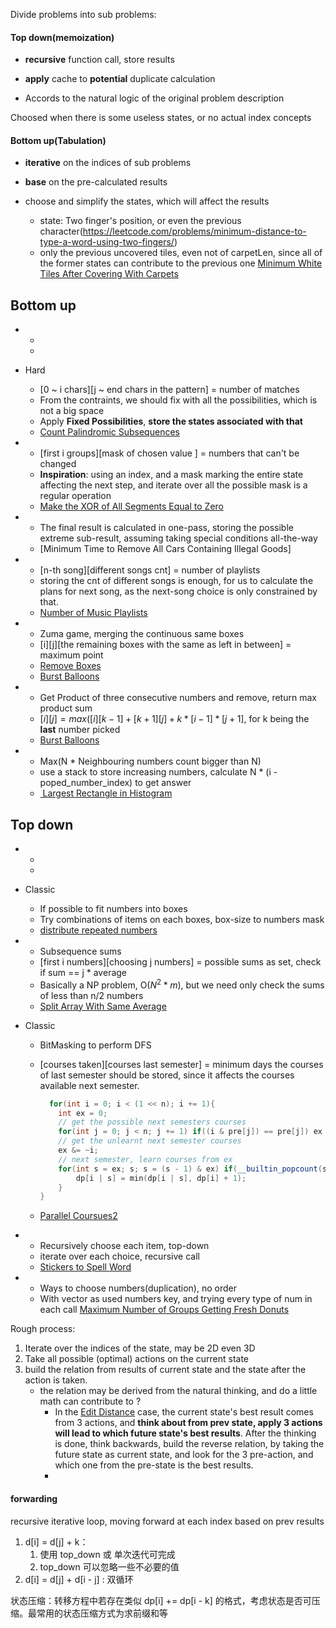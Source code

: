 
Divide problems into sub problems:

#### Top down(memoization)

* **recursive** function call, store results

* **apply** cache to **potential** duplicate calculation

* Accords to the natural logic of the original problem description

Choosed when there is some useless states, or no actual index concepts


#### Bottom up(Tabulation)

* **iterative** on the indices of sub problems

* **base** on the pre-calculated results

* choose and simplify the states, which will affect the results
   * state: Two finger's position, or even the previous character(https://leetcode.com/problems/minimum-distance-to-type-a-word-using-two-fingers/)
   * only the previous uncovered tiles, even not of carpetLen, since all of the former states can contribute to the previous one [Minimum White Tiles After Covering With Carpets](https://leetcode.com/problems/minimum-white-tiles-after-covering-with-carpets/)


## Bottom up

* 
	* 
	* 


*  Hard
	*  \[0 ~ i chars\]\[j ~ end chars in the pattern\] = number of matches
	* From the contraints, we should fix with all the possibilities, which is not a big space
	*  Apply **Fixed Possibilities**, **store the states associated with that**
	* [Count Palindromic Subsequences](https://leetcode.com/problems/count-palindromic-subsequences/solutions/2851160/dp-vs-prefix-suffix/?orderBy=most_votes)

* 
	* \[first i groups\]\[mask of chosen value \] = numbers that can't be changed
	* **Inspiration**: using an index, and a mask marking the entire state affecting the next step, and iterate over all the possible mask is a regular operation
	* [Make the XOR of All Segments Equal to Zero](https://leetcode.com/problems/make-the-xor-of-all-segments-equal-to-zero/solutions/1097796/python-3-another-short-dp-7-lines-explained/?orderBy=most_votes)


* 
	* The final result is calculated in one-pass, storing the possible extreme sub-result, assuming taking special conditions all-the-way 
	* [Minimum Time to Remove All Cars Containing Illegal Goods]

* 
	* \[n-th song\]\[different songs cnt\] = number of playlists
	* storing the cnt of different songs is enough, for us to calculate the plans for next song, as the next-song choice is only constrained by that.
	* [Number of Music Playlists](https://leetcode.com/problems/number-of-music-playlists/description/)

* 
	* Zuma game, merging the continuous same boxes
	* \[i\]\[j\]\[the remaining boxes with the same as left in between\] = maximum point
	* [Remove Boxes](https://leetcode.com/problems/remove-boxes/solutions/?orderBy=most_votes)
	* [Burst Balloons](https://leetcode.com/problems/burst-balloons/#/description)

* 
	* Get Product of three consecutive numbers and remove, return max product sum
	* $[i][j] = max([i][k-1] + [k+1][j] + k * [i-1] * [j + 1]$, for k being the **last** number picked
	* [Burst Balloons](https://leetcode.com/problems/burst-balloons/#/description)

* 
	* Max(N * Neighbouring numbers count bigger than  N)
	* use  a stack to store increasing numbers, calculate N * (i - poped_number_index) to get answer
	* [ Largest Rectangle in Histogram](https://leetcode.com/problems/largest-rectangle-in-histogram/description/)





## Top down


* 
	* 
	* 

* Classic
	* If possible to fit numbers into boxes
	* Try combinations of items on each boxes, box-size to numbers mask
	* [distribute repeated numbers](https://leetcode.com/problems/distribute-repeating-integers/solutions/935522/step-by-step-optimization-more-than-10-methods/?orderBy=most_votes)

* 
	* Subsequence sums
	* \[first i numbers\]\[choosing j numbers\] = possible sums as set, check if sum == j * average
	* Basically a NP problem, O($N^2 * m$), but we need only check the sums of less than n/2 numbers
	* [Split Array With Same Average](https://leetcode.com/problems/split-array-with-same-average/solutions/120667/c-solution-with-explanation-early-termination-updated-for-new-test-case/?orderBy=most_votes)


*  Classic
	* BitMasking to perform DFS
	* \[courses taken\]\[courses last semester\] = minimum days
		the courses of last semester should be stored, since it affects the courses available next semester.
		```cpp
		  for(int i = 0; i < (1 << n); i += 1){
            int ex = 0;
            // get the possible next semesters courses
            for(int j = 0; j < n; j += 1) if((i & pre[j]) == pre[j]) ex |= 1 << j;
            // get the unlearnt next semester courses
            ex &= ~i;
            // next semester, learn courses from ex
            for(int s = ex; s; s = (s - 1) & ex) if(__builtin_popcount(s) <= k){
                dp[i | s] = min(dp[i | s], dp[i] + 1);
            }
        }
		```


	* [Parallel Coursues2](https://leetcode.com/problems/parallel-courses-ii/)

* 
	* Recursively choose each item, top-down
	* iterate over each choice, recursive call
	* [Stickers to Spell Word](https://leetcode.com/problems/stickers-to-spell-word/solutions/108318/c-java-python-dp-memoization-with-optimization-29-ms-c/?orderBy=most_votes)




* 
	* Ways to choose numbers(duplication), no order
	* With vector<int> as used numbers key, and trying every type of num in each call
	 [Maximum Number of Groups Getting  Fresh Donuts](https://leetcode.com/problems/maximum-number-of-groups-getting-fresh-donuts/solutions/1140644/c-0-ms-greedy-dp/?orderBy=most_votes)


Rough process:

1. Iterate over the indices of the state, may be 2D even 3D
2. Take all possible (optimal) actions on the current state
3. build the relation from results of current state and the state after the action is taken.
    * the relation may be derived from the natural thinking, and do a little math can contribute to ?
        * In the [Edit Distance](https://leetcode.com/problems/edit-distance/solutions/25846/c-o-n-space-dp/?orderBy=most_votes) case, the current state's best result comes from 3 actions, and **think about from prev state, apply 3 actions will lead to which future state's best results**. After the thinking is done,  think backwards, build the reverse relation, by taking the future state as current state, and look for the 3 pre-action, and which one from the pre-state is the best results.
        * 

#### forwarding

recursive iterative loop, moving forward at each index based on prev results




1. d[i] = d[j] + k： 
   1. 使用 top_down 或 单次迭代可完成
   2. top_down 可以忽略一些不必要的值
2. d[i] = d[j] + d[i - j] : 双循环


状态压缩：转移方程中若存在类似 dp[i] += dp[i - k]  的格式，考虑状态是否可压缩。最常用的状态压缩方式为求前缀和等
